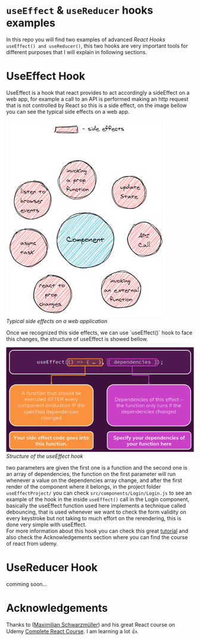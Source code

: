 # `useEffect` & `useReducer` hooks examples

In this repo you will find two examples of advanced _React Hooks_ `useEffect() and useReducer()`, this two hooks are very important tools for different purposes that I will explain in following sections.

# UseEffect Hook

UseEffect is a hook that react provides to act accordingly a sideEffect on a web app, for example a call to an API is performed making an http request that is not controlled by React so this is a side effect, on the image bellow you can see the typical side effects on a web app.

<p>
  <img src="./projectResources/react-side-effects.png" alt="typical_side_effects">
  <br>
  <em>Typical side effects on a web application</em>
</p>
Once we recognized this side effects, we can use `useEffect()` hook to face this changes, the structure of useEffect is showed bellow.

<p>
  <img src="./projectResources/useEffect-structure.PNG" alt="">
  <br>
  <em>Structure of the useEffect hook</em>
</p>

two parameters are given the first one is a function and the second one is an array of dependencies, the function on the first parameter will run whenever a value on the dependencies array change, and after the first render of the component where it belongs, in the project folder `useEffectProject/` you can check `src/components/Login/Login.js` to see an example of the hook in the inside `useEffect()` call in the Login component, basically the useEffect function used here implements a technique called debouncing, that is used whenever we want to check the form validity on every keystroke but not taking to much effort on the rerendering, this is done very simple with useEffect.  
For more information about this hook you can check this great [tutorial](https://youtu.be/0ZJgIjIuY7U) and also check the Acknowledgements section where you can find the course of react from udemy.

# UseReducer Hook

comming soon...

# Acknowledgements

Thanks to ([Maximilian Schwarzmüller](https://www.linkedin.com/in/maximilian-schwarzmueller/)) and his great React course on Udemy [Complete React Course](https://www.udemy.com/course/react-the-complete-guide-incl-redux/). I am learning a lot 👍.
